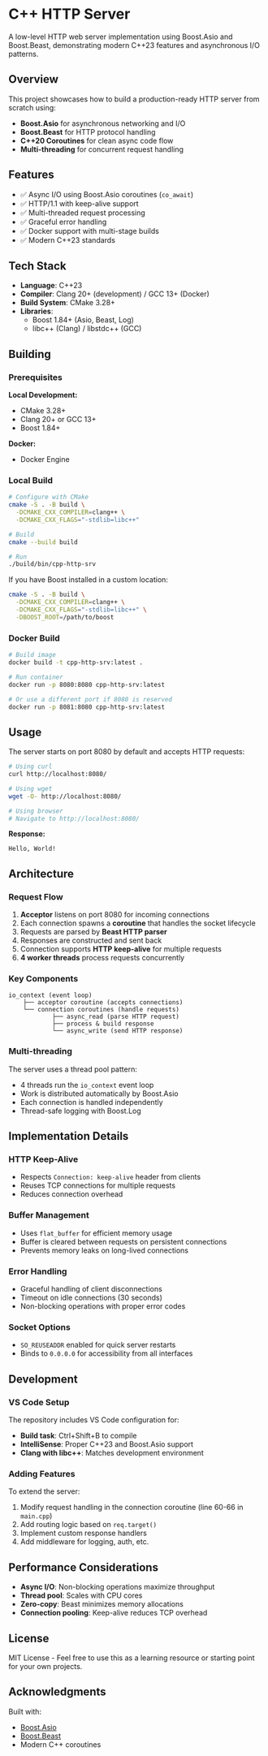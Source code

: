 # C++ HTTP Server

A low-level HTTP web server implementation using Boost.Asio and Boost.Beast, demonstrating modern C++23 features and asynchronous I/O patterns.

## Overview

This project showcases how to build a production-ready HTTP server from scratch using:
- **Boost.Asio** for asynchronous networking and I/O
- **Boost.Beast** for HTTP protocol handling
- **C++20 Coroutines** for clean async code flow
- **Multi-threading** for concurrent request handling

## Features

- ✅ Async I/O using Boost.Asio coroutines (`co_await`)
- ✅ HTTP/1.1 with keep-alive support
- ✅ Multi-threaded request processing
- ✅ Graceful error handling
- ✅ Docker support with multi-stage builds
- ✅ Modern C++23 standards

## Tech Stack

- **Language**: C++23
- **Compiler**: Clang 20+ (development) / GCC 13+ (Docker)
- **Build System**: CMake 3.28+
- **Libraries**:
  - Boost 1.84+ (Asio, Beast, Log)
  - libc++ (Clang) / libstdc++ (GCC)

## Building

### Prerequisites

**Local Development:**
- CMake 3.28+
- Clang 20+ or GCC 13+
- Boost 1.84+

**Docker:**
- Docker Engine

### Local Build

```bash
# Configure with CMake
cmake -S . -B build \
  -DCMAKE_CXX_COMPILER=clang++ \
  -DCMAKE_CXX_FLAGS="-stdlib=libc++"

# Build
cmake --build build

# Run
./build/bin/cpp-http-srv
```

If you have Boost installed in a custom location:
```bash
cmake -S . -B build \
  -DCMAKE_CXX_COMPILER=clang++ \
  -DCMAKE_CXX_FLAGS="-stdlib=libc++" \
  -DBOOST_ROOT=/path/to/boost
```

### Docker Build

```bash
# Build image
docker build -t cpp-http-srv:latest .

# Run container
docker run -p 8080:8080 cpp-http-srv:latest

# Or use a different port if 8080 is reserved
docker run -p 8081:8080 cpp-http-srv:latest
```

## Usage

The server starts on port 8080 by default and accepts HTTP requests:

```bash
# Using curl
curl http://localhost:8080/

# Using wget
wget -O- http://localhost:8080/

# Using browser
# Navigate to http://localhost:8080/
```

**Response:**
```
Hello, World!
```

## Architecture

### Request Flow

1. **Acceptor** listens on port 8080 for incoming connections
2. Each connection spawns a **coroutine** that handles the socket lifecycle
3. Requests are parsed by **Beast HTTP parser**
4. Responses are constructed and sent back
5. Connection supports **HTTP keep-alive** for multiple requests
6. **4 worker threads** process requests concurrently

### Key Components

```
io_context (event loop)
    ├── acceptor coroutine (accepts connections)
    └── connection coroutines (handle requests)
            ├── async_read (parse HTTP request)
            ├── process & build response
            └── async_write (send HTTP response)
```

### Multi-threading

The server uses a thread pool pattern:
- 4 threads run the `io_context` event loop
- Work is distributed automatically by Boost.Asio
- Each connection is handled independently
- Thread-safe logging with Boost.Log

## Implementation Details

### HTTP Keep-Alive
- Respects `Connection: keep-alive` header from clients
- Reuses TCP connections for multiple requests
- Reduces connection overhead

### Buffer Management
- Uses `flat_buffer` for efficient memory usage
- Buffer is cleared between requests on persistent connections
- Prevents memory leaks on long-lived connections

### Error Handling
- Graceful handling of client disconnections
- Timeout on idle connections (30 seconds)
- Non-blocking operations with proper error codes

### Socket Options
- `SO_REUSEADDR` enabled for quick server restarts
- Binds to `0.0.0.0` for accessibility from all interfaces

## Development

### VS Code Setup

The repository includes VS Code configuration for:
- **Build task**: Ctrl+Shift+B to compile
- **IntelliSense**: Proper C++23 and Boost.Asio support
- **Clang with libc++**: Matches development environment

### Adding Features

To extend the server:
1. Modify request handling in the connection coroutine (line 60-66 in `main.cpp`)
2. Add routing logic based on `req.target()`
3. Implement custom response handlers
4. Add middleware for logging, auth, etc.

## Performance Considerations

- **Async I/O**: Non-blocking operations maximize throughput
- **Thread pool**: Scales with CPU cores
- **Zero-copy**: Beast minimizes memory allocations
- **Connection pooling**: Keep-alive reduces TCP overhead

## License

MIT License - Feel free to use this as a learning resource or starting point for your own projects.

## Acknowledgments

Built with:
- [Boost.Asio](https://www.boost.org/doc/libs/release/doc/html/boost_asio.html)
- [Boost.Beast](https://www.boost.org/doc/libs/release/libs/beast/doc/html/index.html)
- Modern C++ coroutines

